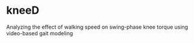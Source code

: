 # kneeD
Analyzing the effect of walking speed on swing-phase knee torque using video-based gait modeling

